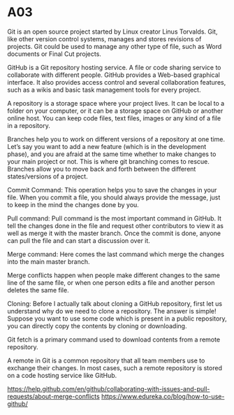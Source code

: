 # A03

Git is an open source project started by Linux creator Linus Torvalds. Git, like other version control systems, manages and stores revisions of projects. Git could be used to manage any other type of file, such as Word documents or Final Cut projects.

GitHub is a Git repository hosting service. A file or code sharing service to collaborate with different people. 
GitHub provides a Web-based graphical interface. It also provides access control and several collaboration features, such as a wikis and basic task management tools for every project. 

A repository is a storage space where your project lives. It can be local to a folder on your computer, or it can be a storage space on GitHub  or another online host. You can keep code files, text files, images or any kind of a file in a repository.

Branches help you to work on different versions of a repository at one time. Let’s say you want to add a new feature (which is in the development phase), and you are afraid at the same time whether to make changes to your main project or not. This is where git branching comes to rescue. Branches allow you to move back and forth between the different states/versions of a project.

Commit Command:
This operation helps you to save the changes in your file. When you commit a file, you should always provide the message, just to keep in the mind the changes done by you.

Pull command:
Pull command is the most important command in GitHub. It tell the changes done in the file and request other contributors to view it as well as merge it with the master branch. Once the commit is done, anyone can pull the file and can start a discussion over it.

Merge command:
Here comes the last command which merge the changes into the main master branch.

Merge conflicts happen when people make different changes to the same line of the same file, or when one person edits a file and another person deletes the same file.

Cloning: Before I actually talk about cloning a GitHub repository, first let us understand why do we need to clone a repository. The answer is simple! Suppose you want to use some code which is present in a public repository, you can directly copy the contents by cloning or downloading.

Git fetch is a primary command used to download contents from a remote repository.

A remote in Git is a common repository that all team members use to exchange their changes. In most cases, such a remote repository is stored on a code hosting service like GitHub.



https://help.github.com/en/github/collaborating-with-issues-and-pull-requests/about-merge-conflicts
https://www.edureka.co/blog/how-to-use-github/
